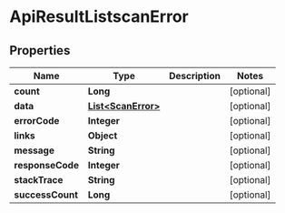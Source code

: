 
# ApiResultListscanError

## Properties
Name | Type | Description | Notes
------------ | ------------- | ------------- | -------------
**count** | **Long** |  |  [optional]
**data** | [**List&lt;ScanError&gt;**](ScanError.md) |  |  [optional]
**errorCode** | **Integer** |  |  [optional]
**links** | **Object** |  |  [optional]
**message** | **String** |  |  [optional]
**responseCode** | **Integer** |  |  [optional]
**stackTrace** | **String** |  |  [optional]
**successCount** | **Long** |  |  [optional]



